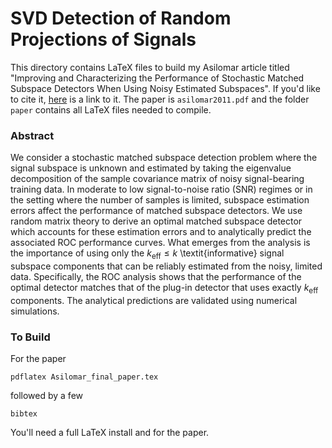 # SVD Detection of Random Projections of Signals

This directory contains LaTeX files to build my Asilomar article titled "Improving and
Characterizing the Performance of Stochastic Matched Subspace Detectors When Using Noisy
Estimated Subspaces".  If you'd like to cite it,
[here](https://ieeexplore.ieee.org/abstract/document/6190352) is a link to it. The paper
is `asilomar2011.pdf` and the folder `paper` contains all LaTeX files needed to compile.

### Abstract

We consider a stochastic matched subspace detection problem where the signal subspace is
unknown and estimated by taking the eigenvalue decomposition of the sample covariance
matrix of noisy signal-bearing training data. In moderate to low signal-to-noise ratio
(SNR) regimes or in the setting where the number of samples is limited, subspace
estimation errors affect the performance of matched subspace detectors. We use random
matrix theory to derive an optimal matched subspace detector which accounts for these
estimation errors and to analytically predict the associated ROC performance curves. What
emerges from the analysis is the importance of using only the $k_\text{eff} \leq k$
\textit{informative} signal subspace components that can be reliably estimated from the
noisy, limited data. Specifically, the ROC analysis shows that the performance of the
optimal detector matches that of the plug-in detector that uses exactly $k_\text{eff}$
components. The analytical predictions are validated using numerical simulations.

### To Build
For the paper
```
pdflatex Asilomar_final_paper.tex
```
followed by a few
```
bibtex
```
You'll need a full LaTeX install and for the paper.